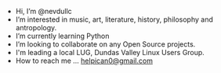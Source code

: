 -  Hi, I’m @nevdullc
- I’m interested in music, art, literature, history, philosophy and antropology.
- I’m currently learning Python
- I’m looking to collaborate on any Open Source projects.
- I'm leading a local LUG, Dundas Valley Linux Users Group.
- How to reach me ... helpican0@gmail.com

<!---
nevdullc/nevdullc is a ✨ special ✨ repository because its `README.md` (this file) appears on your GitHub profile.
You can click the Preview link to take a look at your changes.
--->
